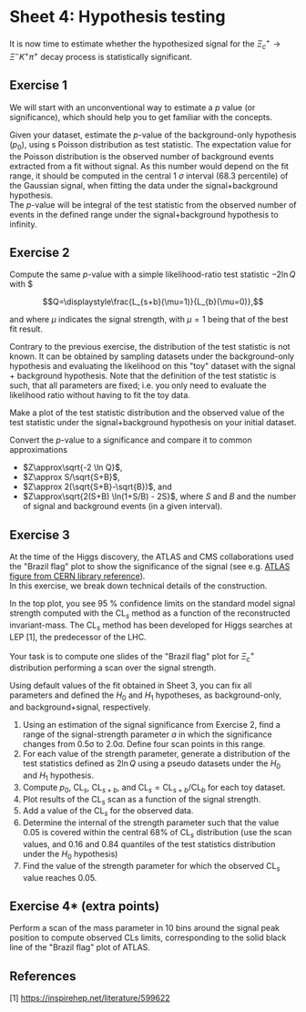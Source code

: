 # Sheet 4: Hypothesis testing

It is now time to estimate whether the hypothesized signal for the $\Xi_c^+ \rightarrow \Xi^- K^+ \pi^+$ decay process is statistically significant.

## Exercise 1

We will start with an unconventional way to estimate a $p$ value (or significance), which should help you to get familiar with the concepts.

Given your dataset, estimate the $p$-value of the background-only hypothesis ($p_0$), using s Poisson distribution as test statistic.
The expectation value for the Poisson distribution is the observed number of background events extracted from a fit without signal.
As this number would depend on the fit range, it should be computed in the central 1 $\sigma$ interval (68.3 percentile) of the Gaussian signal,
when fitting the data under the signal+background hypothesis.<br>
The $p$-value will be integral of the test statistic from the observed number of events in the defined range under the signal+background hypothesis to infinity.

## Exercise 2

Compute the same $p$-value with a simple likelihood-ratio test statistic $-2\ln Q$ with $

$$Q=\displaystyle\frac{L_{s+b}(\mu=1)}{L_{b}(\mu=0)},$$

and where $\mu$ indicates the signal strength, with $\mu=1$ being that of the best fit result.

Contrary to the previous exercise, the distribution of the test statistic is not known.
It can be obtained by sampling datasets under the background-only hypothesis and evaluating the likelihood on this "toy" dataset with the signal + background hypothesis.
Note that the definition of the test statistic is such, that all parameters are fixed; i.e. you only need to evaluate the likelihood ratio without having to fit the toy data.

Make a plot of the test statistic distribution and the observed value of the test statistic under the signal+background hypothesis on your initial dataset.

Convert the $p$-value to a significance and compare it to common approximations
- $Z\approx\sqrt{-2 \ln Q}$,
- $Z\approx S/\sqrt{S+B}$,
- $Z\approx 2(\sqrt{S+B}-\sqrt{B})$, and
- $Z\approx\sqrt{2(S+B) \ln(1+S/B) - 2S}$, where $S$ and $B$ and the number of signal and background events (in a given interval).

## Exercise 3

At the time of the Higgs discovery, the ATLAS and CMS collaborations used the "Brazil flag" plot to show the significance of the signal
(see e.g. [ATLAS figure from CERN library reference](https://cds.cern.ch/record/1471031/files/CombinedResults.png)). <br>
In this exercise, we break down technical details of the construction.

In the top plot, you see 95 % confidence limits on the standard model signal strength computed
with the $\mathrm{CL}_s$ method as a function of the reconstructed invariant-mass.
The $\mathrm{CL}_{s}$ method has been developed for Higgs searches at LEP [1], the predecessor of the LHC.

Your task is to compute one slides of the "Brazil flag" plot for $\Xi_c^+$ distribution performing a scan over the signal strength.

Using default values of the fit obtained in Sheet 3, you can fix all parameters and defined the $H_0$ and $H_1$ hypotheses, as background-only,
and background+signal, respectively.
1. Using an estimation of the signal significance from Exercise 2, find a range of the signal-strength parameter $a$ in which the significance changes from 0.5σ to 2.0σ. Define four scan points in this range.
2. For each value of the strength parameter, generate a distribution of the test statistics defined as $2\ln Q$ using a pseudo datasets under the $H_0$ and $H_1$ hypothesis.
3. Compute $p_0$, $\mathrm{CL}_{s}$, $\mathrm{CL}_{s+b}$, and $\mathrm{CL}_{s} = \mathrm{CL}_{s+b}/\mathrm{CL}_{b}$ for each toy dataset.
4. Plot results of the $\mathrm{CL}_{s}$ scan as a function of the signal strength.
5. Add a value of the $\mathrm{CL}_{s}$ for the observed data.
6. Determine the internal of the strength parameter such that the value $0.05$ is covered within the central 68% of $\mathrm{CL}_{s}$ distribution (use the scan values, and $0.16$ and $0.84$ quantiles of the test statistics distribution under the $H_0$ hypothesis)
7. Find the value of the strength parameter for which the observed $\mathrm{CL}_{s}$ value reaches 0.05.

## Exercise 4* (extra points)

Perform a scan of the mass parameter in 10 bins around the signal peak position to compute observed CLs limits, corresponding to the solid black line of the "Brazil flag" plot of ATLAS.

## References

[1] https://inspirehep.net/literature/599622
